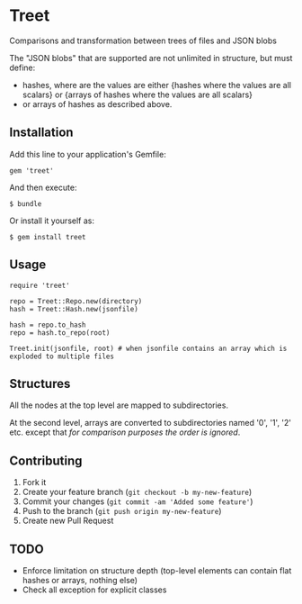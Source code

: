 # Treet

Comparisons and transformation between trees of files and JSON blobs

The "JSON blobs" that are supported are not unlimited in structure, but must define:

* hashes, where are the values are either {hashes where the values are all scalars} or {arrays of hashes where the values are all scalars}
* or arrays of hashes as described above.

## Installation

Add this line to your application's Gemfile:

    gem 'treet'

And then execute:

    $ bundle

Or install it yourself as:

    $ gem install treet

## Usage

    require 'treet'

    repo = Treet::Repo.new(directory)
    hash = Treet::Hash.new(jsonfile)

    hash = repo.to_hash
    repo = hash.to_repo(root)

    Treet.init(jsonfile, root) # when jsonfile contains an array which is exploded to multiple files

## Structures

All the nodes at the top level are mapped to subdirectories.

At the second level, arrays are converted to subdirectories named '0', '1', '2' etc. except that *for comparison purposes the order is ignored*.

## Contributing

1. Fork it
2. Create your feature branch (`git checkout -b my-new-feature`)
3. Commit your changes (`git commit -am 'Added some feature'`)
4. Push to the branch (`git push origin my-new-feature`)
5. Create new Pull Request

## TODO

* Enforce limitation on structure depth (top-level elements can contain flat hashes or arrays, nothing else)
* Check all exception for explicit classes
